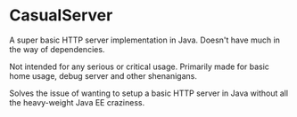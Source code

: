 # CasualServer

A super basic HTTP server implementation in Java. Doesn't have much in the way of dependencies.

Not intended for any serious or critical usage. Primarily made for basic home usage, debug server and other shenanigans.

Solves the issue of wanting to setup a basic HTTP server in Java without all the heavy-weight Java EE craziness.
